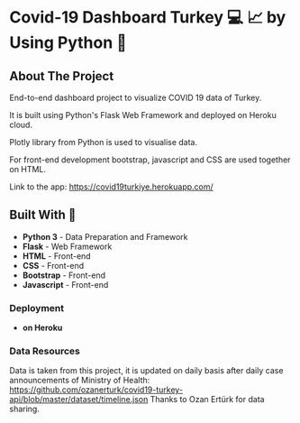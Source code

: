 # Covid-19 Dashboard Turkey  :computer: :chart_with_upwards_trend: by Using Python :snake:


## About The Project
End-to-end dashboard project to visualize COVID 19 data of Turkey. 

It is built using Python's Flask Web Framework and deployed on Heroku cloud. 

Plotly library from Python is used to visualise data. 

For front-end development bootstrap, javascript and CSS are used together on HTML.

Link to the app: https://covid19turkiye.herokuapp.com/

## Built With :construction_worker:

 -  **Python 3** - Data Preparation and Framework
 -  **Flask** - Web Framework
 -  **HTML** - Front-end
 -  **CSS** - Front-end
 -  **Bootstrap** - Front-end
 -  **Javascript** - Front-end

### Deployment
-  **on Heroku** 

### Data Resources
Data is taken from this project, it is updated on daily basis after daily case announcements of Ministry of Health:
https://github.com/ozanerturk/covid19-turkey-api/blob/master/dataset/timeline.json
Thanks to Ozan Ertürk for data sharing.
